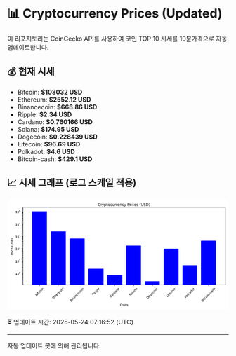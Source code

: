 
# 📊 Cryptocurrency Prices (Updated)

이 리포지토리는 CoinGecko API를 사용하여 코인 TOP 10 시세를 10분가격으로 자동 업데이트합니다.

## 💰 현재 시세
- Bitcoin: **$108032 USD**
- Ethereum: **$2552.12 USD**
- Binancecoin: **$668.86 USD**
- Ripple: **$2.34 USD**
- Cardano: **$0.760166 USD**
- Solana: **$174.95 USD**
- Dogecoin: **$0.228439 USD**
- Litecoin: **$96.69 USD**
- Polkadot: **$4.6 USD**
- Bitcoin-cash: **$429.1 USD**

## 📈 시세 그래프 (로그 스케일 적용)
![Crypto Prices](crypto_prices.png)

⏳ 업데이트 시간: 2025-05-24 07:16:52 (UTC)

---
자동 업데이트 봇에 의해 관리됩니다.
